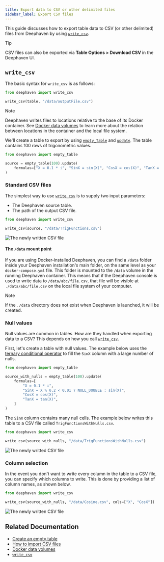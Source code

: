 ```yaml
---
title: Export data to CSV or other delimited files
sidebar_label: Export CSV files
---
```


This guide discusses how to export table data to CSV (or other delimited) files from Deephaven by using [`write_csv`](../../reference/data-import-export/CSV/writeCsv.md).

> [!TIP]
> CSV files can also be exported via **Table Options > Download CSV** in the Deephaven UI.

## `write_csv`

The basic syntax for `write_csv` is as follows:

```python syntax
from deephaven import write_csv

write_csv(table, "/data/outputFile.csv")
```

> [!NOTE]
> Deephaven writes files to locations relative to the base of its Docker container. See [Docker data volumes](../../conceptual/docker-data-volumes.md) to learn more about the relation between locations in the container and the local file system.

We'll create a table to export by using [`empty_Table`](../../reference/table-operations/create/emptyTable.md) and [`update`](../../reference/table-operations/select/update.md). The table contains 100 rows of trigonometric values.

```python test-set=1
from deephaven import empty_table

source = empty_table(100).update(
    formulas=["X = 0.1 * i", "SinX = sin(X)", "CosX = cos(X)", "TanX = tan(X)"]
)
```

### Standard CSV files

The simplest way to use [`write_csv`](../../reference/data-import-export/CSV/writeCsv.md) is to supply two input parameters:

- The Deephaven source table.
- The path of the output CSV file.

```python test-set=1
from deephaven import write_csv

write_csv(source, "/data/TrigFunctions.csv")
```

![The newly written CSV file](../../assets/how-to/TrigFunctions_basic.png)

#### The `/data` mount point

If you are using Docker-installed Deephaven, you can find a `/data` folder inside your Deephaven installation's main folder, on the same level as your `docker-compose.yml` file. This folder is mounted to the `/data` volume in the running Deephaven container. This means that if the Deephaven console is used to write data to `/data/abc/file.csv`, that file will be visible at `./data/abc/file.csv` on the local file system of your computer.

> [!NOTE]
> If the `./data` directory does not exist when Deephaven is launched, it will be created.

### Null values

Null values are common in tables. How are they handled when exporting data to a CSV? This depends on how you call [`write_csv`](../../reference/data-import-export/CSV/writeCsv.md).

First, let's create a table with null values. The example below uses the [ternary conditional operator](../ternary-if-how-to.md) to fill the `SinX` column with a large number of nulls.

```python test-set=2
from deephaven import empty_table

source_with_nulls = empty_table(100).update(
    formulas=[
        "X = 0.1 * i",
        "SinX = X % 0.2 < 0.01 ? NULL_DOUBLE : sin(X)",
        "CosX = cos(X)",
        "TanX = tan(X)",
    ]
)
```

The `SinX` column contains many null cells. The example below writes this table to a CSV file called `TrigFunctionsWithNulls.csv`.

```python test-set=2
from deephaven import write_csv

write_csv(source_with_nulls, "/data/TrigFunctionsWithNulls.csv")
```

![The newly writted CSV file](../../assets/how-to/TrigFunctions_basicWithNulls.png)

### Column selection

In the event you don't want to write every column in the table to a CSV file, you can specify which columns to write. This is done by providing a list of column names, as shown below.

```python test-set=2
from deephaven import write_csv

write_csv(source_with_nulls, "/data/Cosine.csv", cols=["X", "CosX"])
```

![The newly written CSV file](../../assets/how-to/TrigFunctions_NullsCosineOnly.png)

## Related Documentation

- [Create an empty table](../new-and-empty-table.md#empty_table)
- [How to import CSV files](./csv-import.md)
- [Docker data volumes](../../conceptual/docker-data-volumes.md)
- [`write_csv`](../../reference/data-import-export/CSV/writeCsv.md)
